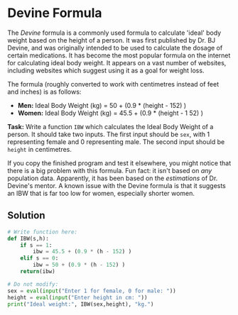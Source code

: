 # Devine Formula

The *Devine* formula is a commonly used formula to calculate 'ideal' body weight based on the height of a person. It was first published by Dr. BJ Devine, and was originally intended to be used to calculate the dosage of certain medications. It has become the most popular formula on the internet for calculating ideal body weight. It appears on a vast number of websites, including websites which suggest using it as a goal for weight loss.

The formula (roughly converted to work with centimetres instead of feet and inches) is as follows:
* **Men:** Ideal Body Weight (kg) = 50 + (0.9 * (height - 152) )
* **Women:** Ideal Body Weight (kg) = 45.5 + (0.9 * (height - 1 52) )

**Task:** Write a function `IBW` which calculates the Ideal Body Weight of a person. It should take two inputs. The first input should be `sex`, with 1 representing female and 0 representing male. The second input should be `height` in centimetres.

If you copy the finished program and test it elsewhere, you might notice that there is a big problem with this formula. Fun fact: it isn't based on *any* population data. Apparently, it has been based on the *estimations* of Dr. Devine's mentor. A known issue with the Devine formula is that it suggests an IBW that is far too low for women, especially shorter women. 

## Solution
```python
# Write function here:
def IBW(s,h):
    if s == 1:
        ibw = 45.5 + (0.9 * (h - 152) )
    elif s == 0:
        ibw = 50 + (0.9 * (h - 152) )
    return(ibw)

# Do not modify:
sex = eval(input("Enter 1 for female, 0 for male: "))
height = eval(input("Enter height in cm: "))
print("Ideal weight:", IBW(sex,height), "kg.")
```
